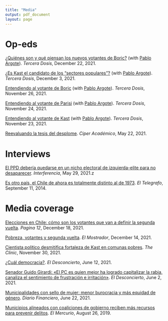 ```yaml
---
title: "Media"
output: pdf_document
layout: page
---
```


# Op-eds

[¿Quiénes son y qué piensan los nuevos votantes de Boric?](https://terceradosis.cl/2021/12/22/quienes-son-y-que-piensan-los-nuevos-votantes-de-boric/) (with [Pablo Argote](https://polisci.columbia.edu/content/pablo-argote)). *Tercera Dosis*, December 22, 2021.

[¿Es Kast el candidato de los “sectores populares”?](https://terceradosis.cl/2021/12/03/es-kast-el-candidato-de-los-sectores-populares/) (with [Pablo Argote](https://polisci.columbia.edu/content/pablo-argote)). *Tercera Dosis*, December 3, 2021.

[Entendiendo al votante de Boric](https://terceradosis.cl/2021/11/26/entendiendo-al-votante-de-boric/) (with [Pablo Argote](https://polisci.columbia.edu/content/pablo-argote)). *Tercera Dosis*, November 26, 2021.

[Entendiendo al votante de Parisi](https://terceradosis.cl/2021/11/24/entendiendo-al-votante-de-parisi/) (with [Pablo Argote](https://polisci.columbia.edu/content/pablo-argote)). *Tercera Dosis*, November 24, 2021.

[Entendiendo al votante de Kast](https://terceradosis.cl/2021/11/23/entendiendo-al-votante-de-kast/) (with [Pablo Argote](https://polisci.columbia.edu/content/pablo-argote)). *Tercera Dosis*, November 23, 2021.

[Reevaluando la tesis del desplome](https://www.ciperchile.cl/2021/05/22/reevaluando-la-tesis-del-desplome/). *Ciper Académico*, May 22, 2021.

# Interviews

[El PPD debería quedarse en un nicho electoral de izquierda-elite para no desaparecer](https://interferencia.cl/articulos/giancarlo-visconti-el-ppd-deberia-quedarse-en-un-nicho-electoral-de-izquierda-elite-para). *Interferencia*, May 29, 2021.z

[Es otro país, el Chile de ahora es totalmente distinto al de 1973](https://www.eltelegrafo.com.ec/noticias/informacion/1/es-otro-pais-el-chile-de-ahora-es-totalmente-distinto-al-de-1973-galeria). *El Telegrafo*, September 11, 2014.

# Media coverage

[Elecciones en Chile: cómo son los votantes que van a definir la segunda vuelta](https://www.pagina12.com.ar/390250-elecciones-en-chile-como-son-los-votantes-que-van-a-definir-). *Pagina 12*, December 18, 2021.

[Pobreza, votantes y segunda vuelta](https://www.elmostrador.cl/noticias/opinion/2021/12/14/pobreza-votantes-y-segunda-vuelta/). *El Mostrador*, December 14, 2021.

[Cientista político desmitifica fortaleza de Kast en comunas pobres](https://www.theclinic.cl/2021/11/30/kast-triunfo-comunas-pobres-elecciones/). *The Clinic*, November 30, 2021.

[¿Cuál democracia?](https://www.eldesconcierto.cl/opinion/2021/06/12/cual-democracia.html). *El Desconcierto*, June 12, 2021.

[Senador Guido Girardi: «El PC es quien mejor ha logrado capitalizar la rabia, canaliza el sentimiento de frustración e irritación»](https://www.eldesconcierto.cl/reportajes/2021/06/02/senador-guido-girardi-el-pc-es-quien-mejor-ha-logrado-capitalizar-la-rabia-canaliza-el-sentimiento-de-frustracion-e-irritacion.html). *El Desconcierto*, June 2, 2021.

[Municipalidades con sello de mujer: menor burocracia y más equidad de género](https://www.df.cl/noticias/site/artic/20210618/pags/20210618181141.html). *Diario Financiero*, June 22, 2021.

[Municipios alineados con coaliciones de gobierno reciben más recursos para prevenir delitos](https://gobierno.uc.cl/es/noticias-y-eventos/prensa/1154-municipios-alineados-con-coaliciones-de-gobierno-reciben-mas-recursos-para-prevenir-delitos). *El Mercurio*, August 26, 2019.







